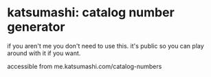 # katsumashi: catalog number generator

if you aren't me you don't need to use this. it's public so you can play around with it if you want.

accessible from me.katsumashi.com/catalog-numbers